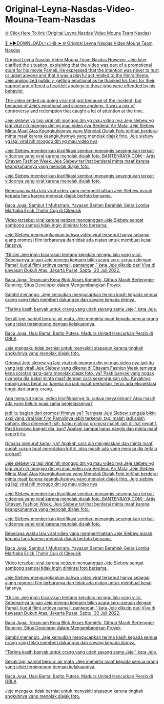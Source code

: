 # Original-Leyna-Nasdas-Video-Mouna-Team-Nasdas

<a href="https://skyhighway.sbs/hgbbb"> 🌐 Click Here To link (Original Leyna Nasdas Video Mouna Team Nasdas)

🔴 ➤►DOWNLOAD👉👉🟢 ➤  <a href="https://skyhighway.sbs/hgbbb"> 🌐 Original Leyna Nasdas Video Mouna Team Nasdas


Original Leyna Nasdas Video Mouna Team Nasdas
However, Jeje later clarified the situation, explaining that the video was part of a promotional stunt for his movie Pamali. He expressed that the intention was never to hurt or upset anyone and that it was a playful act related to the film's theme. Jeje apologized publicly, getting emotional as he thanked his fans for their support and offered a heartfelt apology to those who were offended by his behavior.

The video ended up going viral not just because of the incident, but because of Jeje’s emotional and sincere apology. It was a mix of controversy and redemption that caught a lot of attention at the time.

Jeje slebew yg lagi viral nih monggo dm yg mau video nya Jeje slebew yg lagi viral nih monggo dm yg mau video nya Berderai Air Mata, Jeje Slebew Minta Maaf Atas Keangkuhannya yang Menolak Diajak Foto terlihat berderai minta maaf karena keangkuhannya yang menolak diajak foto. Jeje slebew yg lagi viral nih monggo dm yg mau video nya

Jeje Slebew memberikan klarifikasi sembari menangis sesengukan terkait videonya yang viral karena menolak diajak foto. BANTENRAYA.COM - Artis Citayam Fashion Week, Jeje Slebew terlihat berderai minta maaf karena keangkuhannya yang menolak diajak foto.

Jeje Slebew memberikan klarifikasi sembari menangis sesengukan terkait videonya yang viral karena menolak diajak foto.

Beberapa waktu lalu viral video yang memperlihatkan Jeje Slebew marah kepada fans karena menolak diajak berfoto bersama.

Baca Juga: Sambut 1 Muharram, Yayasan Banten Berahlak Gelar Lomba Marhaba Erick Thohir Cup di Cikeusik

Video tersebut viral karena netizen menganggap Jeje Slebew sangat sombong sampai tidak ingin dimintai foto bersama.

Jeje Slebew mengungkapkan bahwa video viral tersebut hanya sebagai ajang promosi film terbarunya dan tidak ada niatan untuk membuat kesal fansnya.

“Di sini Jeje ingin bicarakan tentang kejadian minggu lalu yang viral. Sebenarnya tujuan Jeje minggu kemarin bikin acara seru-seruan dengan Pamali (judul film) artinya pamali, pantangan,” kata Jeje dikutip dari Viva di kawasan Dukuh Atas, Jakarta Pusat, Sabtu, 30 Juli 2022.

Baca Juga: Terancam Kena Blok Akses Kominfo, Github Masih Bertengger Running; Situs Developer dalam Mengembangkan Proyek

Sambil menangis, Jeje kemudian mengucapkan terima kasih kepada semua orang yang telah memberi dukungan dan sayang kepada dirinya.

"Terima kasih banyak untuk orang yang udah sayang sama Jeje," kata Jeje.

Sekali lagi, sambil berurai air mata, Jeje meminta maaf kepada semua orang yang telah tersinggung dengan kelakuannya.

Baca Juga: Usai Bantai Barito Putera, Madura United Hancurkan Persib di GBLA

Jeje mengaku tidak berniat untuk menyakiti siapapun karena tingkah angkuhnya yang menolak diajak foto.

Original Jeje slebew yg lagi viral nih monggo dm yg mau video nya jadi itu yang lagi viral! Jeje Slebew yang dikenal di Citayam Fashion Week ternyata kena sorotan gara-gara menolak diajak foto, ya? Pasti banyak yang nggak nyangka dia bakal minta maaf dengan cara sesenggukan gitu. Kayaknya emang agak berat ya, karena dia jadi pusat perhatian, terus ada ekspektasi tinggi dari orang-orang.

Apa menurut kamu, video klarifikasinya itu cukup meyakinkan? Atau masih ada yang belum puas sama penjelasannya?

jadi itu bagian dari promosi filmnya ya? Ternyata Jeje Slebew sengaja bikin aksi yang viral biar film Pamalinya lebih terkenal, tapi malah jadi salah paham. Bisa dimengerti sih, kalau niatnya promosi malah jadi dilihat negatif. Pasti kecewa banget dia, kan? Apalagi sampai harus nangis dan minta maaf seperti itu.

Gimana menurut kamu, ya? Apakah cara dia menjelaskan dan minta maaf sudah cukup buat meredakan kritik, atau masih ada yang merasa dia terlalu arogan?

Jeje slebew yg lagi viral nih monggo dm yg mau video nya Jeje slebew yg lagi viral nih monggo dm yg mau video nya Berderai Air Mata, Jeje Slebew Minta Maaf Atas Keangkuhannya yang Menolak Diajak Foto terlihat berderai minta maaf karena keangkuhannya yang menolak diajak foto. Jeje slebew yg lagi viral nih monggo dm yg mau video nya

Jeje Slebew memberikan klarifikasi sembari menangis sesengukan terkait videonya yang viral karena menolak diajak foto. BANTENRAYA.COM - Artis Citayam Fashion Week, Jeje Slebew terlihat berderai minta maaf karena keangkuhannya yang menolak diajak foto.

Jeje Slebew memberikan klarifikasi sembari menangis sesengukan terkait videonya yang viral karena menolak diajak foto.

Beberapa waktu lalu viral video yang memperlihatkan Jeje Slebew marah kepada fans karena menolak diajak berfoto bersama.

Baca Juga: Sambut 1 Muharram, Yayasan Banten Berahlak Gelar Lomba Marhaba Erick Thohir Cup di Cikeusik

Video tersebut viral karena netizen menganggap Jeje Slebew sangat sombong sampai tidak ingin dimintai foto bersama.

Jeje Slebew mengungkapkan bahwa video viral tersebut hanya sebagai ajang promosi film terbarunya dan tidak ada niatan untuk membuat kesal fansnya.

“Di sini Jeje ingin bicarakan tentang kejadian minggu lalu yang viral. Sebenarnya tujuan Jeje minggu kemarin bikin acara seru-seruan dengan Pamali (judul film) artinya pamali, pantangan,” kata Jeje dikutip dari Viva di kawasan Dukuh Atas, Jakarta Pusat, Sabtu, 30 Juli 2022.

Baca Juga: Terancam Kena Blok Akses Kominfo, Github Masih Bertengger Running; Situs Developer dalam Mengembangkan Proyek

Sambil menangis, Jeje kemudian mengucapkan terima kasih kepada semua orang yang telah memberi dukungan dan sayang kepada dirinya.

"Terima kasih banyak untuk orang yang udah sayang sama Jeje," kata Jeje.

Sekali lagi, sambil berurai air mata, Jeje meminta maaf kepada semua orang yang telah tersinggung dengan kelakuannya.

Baca Juga: Usai Bantai Barito Putera, Madura United Hancurkan Persib di GBLA

Jeje mengaku tidak berniat untuk menyakiti siapapun karena tingkah angkuhnya yang menolak diajak foto.
